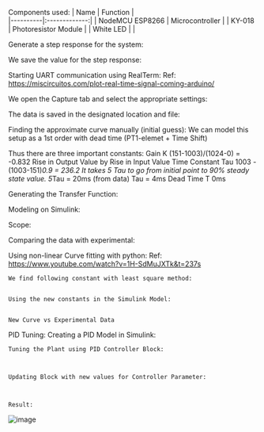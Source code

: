 Components used:
| Name   | Function |  
|----------|:-------------:|
| NodeMCU ESP8266 | Microcontroller | 
| KY-018 | Photoresistor Module | 
| White LED |  |


Generate a step response for the system:





We save the value for the step response:

	

	
	
Starting UART communication using RealTerm:
	Ref: https://miscircuitos.com/plot-real-time-signal-coming-arduino/




We open the Capture tab and select the appropriate settings:



The data is saved in the designated location and file:



Finding the approximate curve manually (initial guess):
	We can model this setup as a 1st order with dead time  (PT1-elemet + Time Shift)

  Thus there are three important constants:
	Gain K	(151-1003)/(1024-0) = -0.832 	Rise in Output Value by Rise in Input Value
	Time Constant Tau	1003 - (1003-151)*0.9 = 236.2 	It takes 5 Tau to go from initial point to 90% steady state value.
		5*Tau = 20ms (from data)
		Tau = 4ms
	Dead Time T	0ms	
	
	
Generating the Transfer Function:




Modeling on Simulink:



Scope:




Comparing the data with experimental:


	
	
Using non-linear Curve fitting with python:
	Ref: https://www.youtube.com/watch?v=1H-SdMuJXTk&t=237s
	
	We find following constant with least square method:

		
	Using the new constants in the Simulink Model:

		
	New Curve vs Experimental Data

		
		
		
PID Tuning:
	Creating a PID Model in Simulink:

	
	Tuning the Plant using PID Controller Block:

		
		
	Updating Block with new values for Controller Parameter:

		
		
	Result:






![image](https://github.com/haris-mujeeb/Digital-Control-Projects/assets/57053470/4b4e40ac-1bb3-4274-a9b0-087ba1ac2195)

